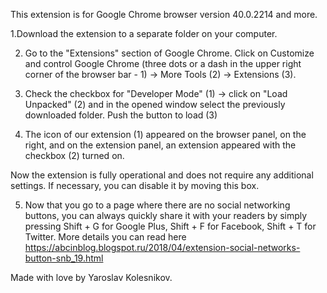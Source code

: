 This extension is for Google Chrome browser version 40.0.2214 and more.

1.Download the extension to a separate folder on your computer.

2. Go to the "Extensions" section of Google Chrome. 
   Click on Customize and control Google Chrome (three dots or a dash in the upper right corner
   of the browser bar - 1) -> More Tools (2) -> Extensions (3).

3. Check the checkbox for "Developer Mode" (1) -> 
   click on "Load Unpacked" (2) and in the opened window select
   the previously downloaded folder. Push the button to load (3)

4. The icon of our extension (1) appeared on the browser panel,
   on the right, and on the extension panel, 
   an extension appeared with the checkbox (2) turned on.

 Now the extension is fully operational and does not require 
 any additional settings.
 If necessary, you can disable it by moving this box.

5. Now that you go to a page where there are no social networking buttons, 
   you can always quickly share it with your readers by 
   simply pressing 
    Shift + G for Google Plus,
    Shift + F for Facebook,
    Shift + T for Twitter.
More details you can read here https://abcinblog.blogspot.ru/2018/04/extension-social-networks-button-snb_19.html

 Made with love by Yaroslav Kolesnikov.
